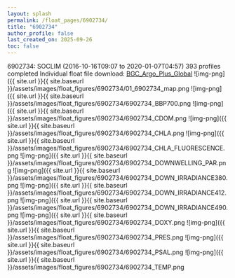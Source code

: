 ```yaml
---
layout: splash
permalink: /float_pages/6902734/
title: "6902734"
author_profile: false
last_created_on: 2025-09-26
toc: false
---
```

 
6902734: SOCLIM (2016-10-16T09:07 to 2020-01-07T04:57)
393 profiles completed
Individual float file download: [BGC_Argo_Plus_Global](https://ftp.soest.hawaii.edu/bgc_argo_plus/Individual_Floats/outliers_removed/6902734_Sprof_processed.nc)
![img-png]({{ site.url }}{{ site.baseurl }}/assets/images/float_figures/6902734/01_6902734_map.png
![img-png]({{ site.url }}{{ site.baseurl }}/assets/images/float_figures/6902734/6902734_BBP700.png
![img-png]({{ site.url }}{{ site.baseurl }}/assets/images/float_figures/6902734/6902734_CDOM.png
![img-png]({{ site.url }}{{ site.baseurl }}/assets/images/float_figures/6902734/6902734_CHLA.png
![img-png]({{ site.url }}{{ site.baseurl }}/assets/images/float_figures/6902734/6902734_CHLA_FLUORESCENCE.png
![img-png]({{ site.url }}{{ site.baseurl }}/assets/images/float_figures/6902734/6902734_DOWNWELLING_PAR.png
![img-png]({{ site.url }}{{ site.baseurl }}/assets/images/float_figures/6902734/6902734_DOWN_IRRADIANCE380.png
![img-png]({{ site.url }}{{ site.baseurl }}/assets/images/float_figures/6902734/6902734_DOWN_IRRADIANCE412.png
![img-png]({{ site.url }}{{ site.baseurl }}/assets/images/float_figures/6902734/6902734_DOWN_IRRADIANCE490.png
![img-png]({{ site.url }}{{ site.baseurl }}/assets/images/float_figures/6902734/6902734_DOXY.png
![img-png]({{ site.url }}{{ site.baseurl }}/assets/images/float_figures/6902734/6902734_PRES.png
![img-png]({{ site.url }}{{ site.baseurl }}/assets/images/float_figures/6902734/6902734_PSAL.png
![img-png]({{ site.url }}{{ site.baseurl }}/assets/images/float_figures/6902734/6902734_TEMP.png
